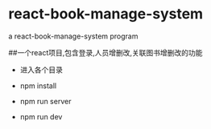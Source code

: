 # react-book-manage-system
a react-book-manage-system program

##一个react项目,包含登录,人员增删改,关联图书增删改的功能 

* 进入各个目录  

* npm install 

* npm run server
 
* npm run dev 
 


